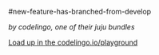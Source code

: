#new-feature-has-branched-from-develop

_by codelingo, one of their juju bundles_


[Load up in the codelingo.io/playground](https://codelingo.io/playground/?repo=github.com/codelingo/hub&dir=tenets/codelingo/juju/new-feature-has-branched-from-develop&tenet=codelingo/juju/new-feature-has-branched-from-develop)
